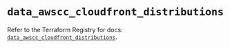 # `data_awscc_cloudfront_distributions`

Refer to the Terraform Registry for docs: [`data_awscc_cloudfront_distributions`](https://registry.terraform.io/providers/hashicorp/awscc/0.70.0/docs/data-sources/cloudfront_distributions).
